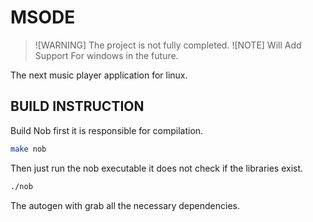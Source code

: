 # MSODE 
> ![WARNING]
> The project is not fully completed. 
> ![NOTE]
> Will Add Support For windows in the future. 

The next music player application for linux.

## BUILD INSTRUCTION
Build Nob first it is responsible for compilation.
```bash
make nob
```

Then just run the nob executable it does not check if the libraries exist.

```bash
./nob
```
The autogen with grab all the necessary dependencies.
